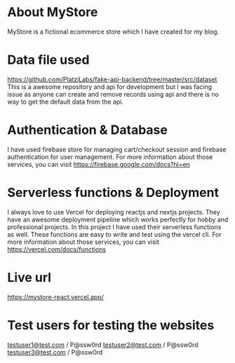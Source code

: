 # About MyStore

MyStore is a fictional ecommerce store which I have created for my blog.

# Data file used

https://github.com/PlatziLabs/fake-api-backend/tree/master/src/dataset
This is a awesome repository and api for development but I was facing issue as anyone can create and remove records using api and there is no way to get the default data from the api.

# Authentication & Database

I have used firebase store for managing cart/checkout session and firebase authentication for user management. For more information about those services, you can visit https://firebase.google.com/docs?hl=en

# Serverless functions & Deployment

I always love to use Vercel for deploying reactjs and nextjs projects. They have an awesome deployment pipeline which works perfectly for hobby and professional projects. In this project I have used their serverless functions as well. These functions are easy to write and test using the vercel cli. For more information about those services, you can visit https://vercel.com/docs/functions

# Live url

https://mystore-react.vercel.app/

# Test users for testing the websites

testuser1@test.com / P@ssw0rd
testuser2@test.com / P@ssw0rd
testuser3@test.com / P@ssw0rd
